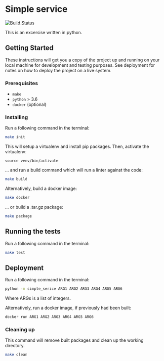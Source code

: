 # Simple service

[![Build Status](https://travis-ci.com/tohimon/02-simple-service.svg?branch=master)](https://travis-ci.com/tohimon/02-simple-service)

This is an excersise written in python.

## Getting Started

These instructions will get you a copy of the project up and running on your local machine for development and testing purposes. See deployment for notes on how to deploy the project on a live system.

### Prerequisites

* `make`
* `python` > 3.6
* `docker` (optional)


### Installing

Run a following command in the terminal:

```bash
make init
```

This will setup a virtualenv and install pip packages. Then, activate the virtualenv:

```
source venv/bin/activate
```

... and run a build command which will run a linter against the code:

```bash
make build
```

Alternatively, build a docker image:

```bash
make docker
```

... or build a .tar.gz package:

```bash
make package
```

## Running the tests

Run a following command in the terminal:

```bash
make test
```

## Deployment

Run a following command in the terminal:

```bash
python -m simple_serice ARG1 ARG2 ARG3 ARG4 ARG5 ARG6
```

Where ARGs is a list of integers.

Alternatively, run a docker image, if previously had been built:

```bash
docker run ARG1 ARG2 ARG3 ARG4 ARG5 ARG6
```

### Cleaning up

This command will remove built packages and clean up the working directory.

```bash
make clean
```
